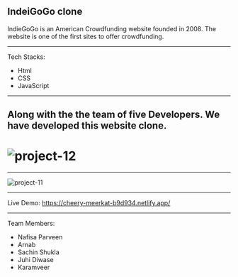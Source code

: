 IndeiGoGo clone
----------------

IndieGoGo is an American Crowdfunding website founded in
2008. The website is one of the first sites to offer crowdfunding.

-----------------------------------------------------------------------

Tech Stacks:
* Html
* CSS
* JavaScript
-----------------------------------------------------------------------
Along with the the team of five Developers. We have developed this website clone.
-----------------------------------------------------------------------


![project-12](https://user-images.githubusercontent.com/103953608/189694818-0b537464-2094-4d50-8873-67ba58eb275b.png)
=========================================================================
*************************************************************************

![project-11](https://user-images.githubusercontent.com/103953608/189694959-37ba5476-ccac-4588-8046-281177ff344d.jpg)

------------------------------------------------------------------------
Live Demo:
https://cheery-meerkat-b9d934.netlify.app/

------------------------------------------------------------------------
Team Members:
* Nafisa Parveen
* Arnab
* Sachin Shukla
* Juhi Diwase
* Karamveer 
